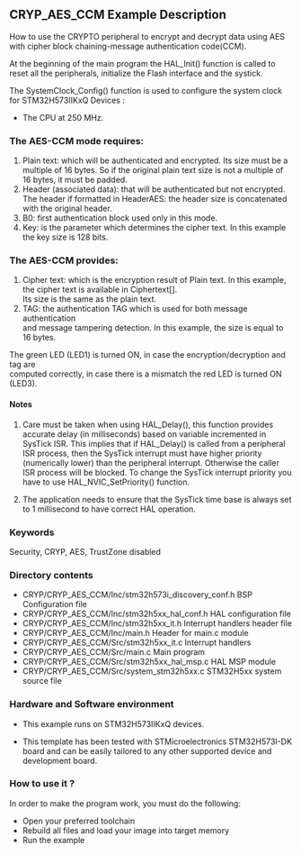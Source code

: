 ## <b>CRYP_AES_CCM Example Description</b>

How to use the CRYPTO peripheral to encrypt and decrypt data using AES with
cipher block chaining-message authentication code(CCM).

At the beginning of the main program the HAL_Init() function is called to reset
all the peripherals, initialize the Flash interface and the systick.

The SystemClock_Config() function is used to configure the system clock for STM32H573IIKxQ Devices :

  - The CPU at 250 MHz.

### The AES-CCM mode requires:  

1. Plain text: which will be authenticated and encrypted. Its size must be a multiple
   of 16 bytes. So if the original plain text size is not a multiple of 16 bytes, it must be padded.    
2. Header (associated data): that will be authenticated but not encrypted.  
   The header if formatted in HeaderAES: the header size is concatenated with the original header.  
3. B0: first authentication block used only  in this mode.  
4. Key: is the parameter which determines the cipher text. In this example the key size is  128 bits.  

### The AES-CCM provides:  
1. Cipher text: which is the encryption result of Plain text. In this example, the cipher text is available in Ciphertext[].  
   Its size is the same as the plain text.  
2. TAG: the authentication TAG which is used for both message authentication  
   and message tampering detection. In this example, the size is equal to 16 bytes.  


The green LED (LED1) is turned ON, in case the encryption/decryption and tag are  
computed correctly, in case there is a mismatch the red LED is turned ON (LED3).  

#### <b>Notes</b>

 1. Care must be taken when using HAL_Delay(), this function provides accurate delay (in milliseconds)
    based on variable incremented in SysTick ISR. This implies that if HAL_Delay() is called from
    a peripheral ISR process, then the SysTick interrupt must have higher priority (numerically lower)
    than the peripheral interrupt. Otherwise the caller ISR process will be blocked.
    To change the SysTick interrupt priority you have to use HAL_NVIC_SetPriority() function.

 2. The application needs to ensure that the SysTick time base is always set to 1 millisecond
    to have correct HAL operation.

### <b>Keywords</b>

Security, CRYP, AES, TrustZone disabled

### <b>Directory contents</b>

  - CRYP/CRYP_AES_CCM/Inc/stm32h573i_discovery_conf.h     BSP Configuration file
  - CRYP/CRYP_AES_CCM/Inc/stm32h5xx_hal_conf.h    			HAL configuration file
  - CRYP/CRYP_AES_CCM/Inc/stm32h5xx_it.h          			Interrupt handlers header file
  - CRYP/CRYP_AES_CCM/Inc/main.h                  			Header for main.c module
  - CRYP/CRYP_AES_CCM/Src/stm32h5xx_it.c          			Interrupt handlers
  - CRYP/CRYP_AES_CCM/Src/main.c                  			Main program
  - CRYP/CRYP_AES_CCM/Src/stm32h5xx_hal_msp.c     			HAL MSP module
  - CRYP/CRYP_AES_CCM/Src/system_stm32h5xx.c      			STM32H5xx system source file

### <b>Hardware and Software environment</b>

  - This example runs on STM32H573IIKxQ devices.

  - This template has been tested with STMicroelectronics STM32H573I-DK
    board and can be easily tailored to any other supported device
    and development board.

### <b>How to use it ?</b>

In order to make the program work, you must do the following:

 - Open your preferred toolchain
 - Rebuild all files and load your image into target memory
 - Run the example


